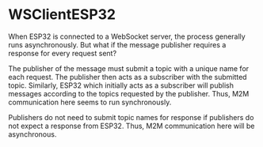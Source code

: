 # WSClientESP32

When ESP32 is connected to a WebSocket server, the process generally runs asynchronously. But what if the message publisher requires a response for every request sent?

The publisher of the message must submit a topic with a unique name for each request. The publisher then acts as a subscriber with the submitted topic. Similarly, ESP32 which initially acts as a subscriber will publish messages according to the topics requested by the publisher. Thus, M2M communication here seems to run synchronously.

Publishers do not need to submit topic names for response if publishers do not expect a response from ESP32. Thus, M2M communication here will be asynchronous.
